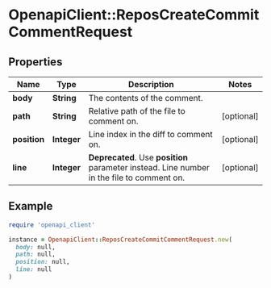 # OpenapiClient::ReposCreateCommitCommentRequest

## Properties

| Name | Type | Description | Notes |
| ---- | ---- | ----------- | ----- |
| **body** | **String** | The contents of the comment. |  |
| **path** | **String** | Relative path of the file to comment on. | [optional] |
| **position** | **Integer** | Line index in the diff to comment on. | [optional] |
| **line** | **Integer** | **Deprecated**. Use **position** parameter instead. Line number in the file to comment on. | [optional] |

## Example

```ruby
require 'openapi_client'

instance = OpenapiClient::ReposCreateCommitCommentRequest.new(
  body: null,
  path: null,
  position: null,
  line: null
)
```

